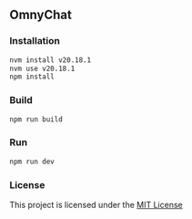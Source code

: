 ## OmnyChat

### Installation

```bash
nvm install v20.18.1
nvm use v20.18.1
npm install
```

### Build

```bash
npm run build
```

### Run

```bash
npm run dev
```

### License

This project is licensed under the [MIT License](./LICENSE)
